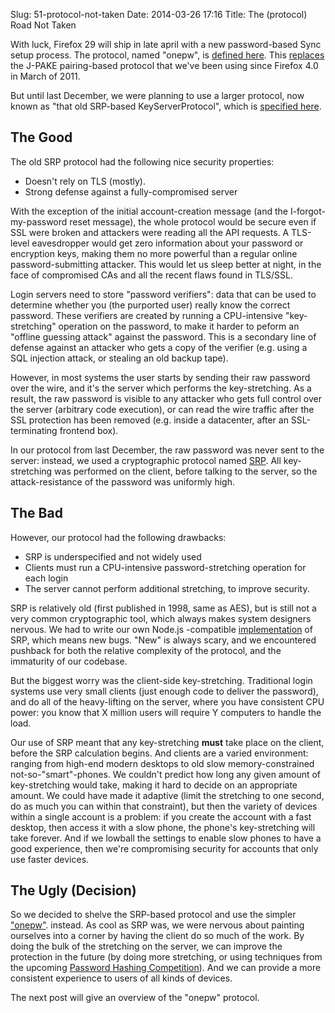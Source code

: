 Slug: 51-protocol-not-taken
Date: 2014-03-26 17:16
Title: The (protocol) Road Not Taken

With luck, Firefox 29 will ship in late april with a new password-based Sync
setup process. The protocol, named "onepw", is
[defined here](https://github.com/mozilla/fxa-auth-server/wiki/onepw-protocol).
This [replaces](../49-pairing-problems) the J-PAKE pairing-based protocol that we've been using since
Firefox 4.0 in March of 2011.

But until last December, we were planning to use a larger protocol, now known
as "that old SRP-based KeyServerProtocol", which is
[specified here](https://wiki.mozilla.org/Identity/AttachedServices/KeyServerProtocol).

## The Good

The old SRP protocol had the following nice security properties:

* Doesn't rely on TLS (mostly).
* Strong defense against a fully-compromised server

With the exception of the initial account-creation message (and the
I-forgot-my-password reset message), the whole protocol would be secure even
if SSL were broken and attackers were reading all the API requests. A
TLS-level eavesdropper would get zero information about your password or
encryption keys, making them no more powerful than a regular online
password-submitting attacker. This would let us sleep better at night, in the
face of compromised CAs and all the recent flaws found in TLS/SSL.

Login servers need to store "password verifiers": data that can be used to
determine whether you (the purported user) really know the correct password.
These verifiers are created by running a CPU-intensive "key-stretching"
operation on the password, to make it harder to peform an "offline guessing
attack" against the password. This is a secondary line of defense against an
attacker who gets a copy of the verifier (e.g. using a SQL injection attack,
or stealing an old backup tape).

However, in most systems the user starts by sending their raw password over
the wire, and it's the server which performs the key-stretching. As a result,
the raw password is visible to any attacker who gets full control over the
server (arbitrary code execution), or can read the wire traffic after the SSL
protection has been removed (e.g. inside a datacenter, after an
SSL-terminating frontend box).

In our protocol from last December, the raw password was never sent to the
server: instead, we used a cryptographic protocol named
[SRP](http://srp.stanford.edu/). All key-stretching was performed on the
client, before talking to the server, so the attack-resistance of the
password was uniformly high.

## The Bad

However, our protocol had the following drawbacks:

* SRP is underspecified and not widely used
* Clients must run a CPU-intensive password-stretching operation for each login
* The server cannot perform additional stretching, to improve security.

SRP is relatively old (first published in 1998, same as AES), but is still
not a very common cryptographic tool, which always makes system designers
nervous. We had to write our own Node.js -compatible
[implementation](https://github.com/mozilla/node-srp) of SRP, which means new
bugs. "New" is always scary, and we encountered pushback for both the
relative complexity of the protocol, and the immaturity of our codebase.



But the biggest worry was the client-side key-stretching. Traditional login
systems use very small clients (just enough code to deliver the password),
and do all of the heavy-lifting on the server, where you have consistent CPU
power: you know that X million users will require Y computers to handle the
load.

Our use of SRP meant that any key-stretching **must** take place on the
client, before the SRP calculation begins. And clients are a varied
environment: ranging from high-end modern desktops to old slow
memory-constrained not-so-"smart"-phones. We couldn't predict how long any
given amount of key-stretching would take, making it hard to decide on an
appropriate amount. We could have made it adaptive (limit the stretching to
one second, do as much you can within that constraint), but then the variety
of devices within a single account is a problem: if you create the account
with a fast desktop, then access it with a slow phone, the phone's
key-stretching will take forever. And if we lowball the settings to enable
slow phones to have a good experience, then we're compromising security for
accounts that only use faster devices.


## The Ugly (Decision)

So we decided to shelve the SRP-based protocol and use the simpler
["onepw"](https://github.com/mozilla/fxa-auth-server/wiki/onepw-protocol).
instead. As cool as SRP was, we were nervous about painting ourselves into a
corner by having the client do so much of the work. By doing the bulk of the
stretching on the server, we can improve the protection in the future (by
doing more stretching, or using techniques from the upcoming
[Password Hashing Competition](https://password-hashing.net/)). And we can
provide a more consistent experience to users of all kinds of devices.

The next post will give an overview of the "onepw" protocol.

